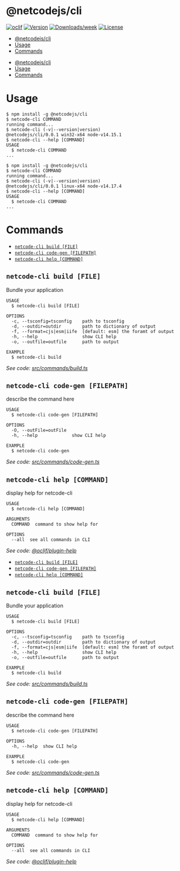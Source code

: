 # @netcodejs/cli

[![oclif](https://img.shields.io/badge/cli-oclif-brightgreen.svg)](https://oclif.io)
[![Version](https://img.shields.io/npm/v/@netcodejs/cli.svg)](https://npmjs.org/package/@netcodejs/cli)
[![Downloads/week](https://img.shields.io/npm/dw/@netcodejs/cli.svg)](https://npmjs.org/package/@netcodejs/cli)
[![License](https://img.shields.io/npm/l/@netcodejs/cli.svg)](https://github.com/netcodejs/netcode/blob/master/package.json)

<!-- toc -->

-   [@netcodejs/cli](#netcodejscli)
-   [Usage](#usage)
-   [Commands](#commands)
<!-- tocstop -->

*   [@netcodejs/cli](#netcodejscli)
*   [Usage](#usage)
*   [Commands](#commands)
<!-- tocstop -->

# Usage

<!-- usage -->

```sh-session
$ npm install -g @netcodejs/cli
$ netcode-cli COMMAND
running command...
$ netcode-cli (-v|--version|version)
@netcodejs/cli/0.0.1 win32-x64 node-v14.15.1
$ netcode-cli --help [COMMAND]
USAGE
  $ netcode-cli COMMAND
...
```

<!-- usagestop -->

```sh-session
$ npm install -g @netcodejs/cli
$ netcode-cli COMMAND
running command...
$ netcode-cli (-v|--version|version)
@netcodejs/cli/0.0.1 linux-x64 node-v14.17.4
$ netcode-cli --help [COMMAND]
USAGE
  $ netcode-cli COMMAND
...
```

<!-- usagestop -->

# Commands

<!-- commands -->

-   [`netcode-cli build [FILE]`](#netcode-cli-build-file)
-   [`netcode-cli code-gen [FILEPATH]`](#netcode-cli-code-gen-filepath)
-   [`netcode-cli help [COMMAND]`](#netcode-cli-help-command)

## `netcode-cli build [FILE]`

Bundle your application

```
USAGE
  $ netcode-cli build [FILE]

OPTIONS
  -c, --tsconfig=tsconfig    path to tsconfig
  -d, --outdir=outdir        path to dictionary of output
  -f, --format=cjs|esm|iife  [default: esm] the foramt of output
  -h, --help                 show CLI help
  -o, --outfile=outfile      path to output

EXAMPLE
  $ netcode-cli build
```

_See code: [src/commands/build.ts](https://github.com/netcodejs/netcode/blob/v0.0.1/src/commands/build.ts)_

## `netcode-cli code-gen [FILEPATH]`

describe the command here

```
USAGE
  $ netcode-cli code-gen [FILEPATH]

OPTIONS
  -O, --outFile=outFile
  -h, --help             show CLI help

EXAMPLE
  $ netcode-cli code-gen
```

_See code: [src/commands/code-gen.ts](https://github.com/netcodejs/netcode/blob/v0.0.1/src/commands/code-gen.ts)_

## `netcode-cli help [COMMAND]`

display help for netcode-cli

```
USAGE
  $ netcode-cli help [COMMAND]

ARGUMENTS
  COMMAND  command to show help for

OPTIONS
  --all  see all commands in CLI
```

_See code: [@oclif/plugin-help](https://github.com/oclif/plugin-help/blob/v3.2.3/src/commands/help.ts)_

<!-- commandsstop -->

-   [`netcode-cli build [FILE]`](#netcode-cli-build-file)
-   [`netcode-cli code-gen [FILEPATH]`](#netcode-cli-code-gen-filepath)
-   [`netcode-cli help [COMMAND]`](#netcode-cli-help-command)

## `netcode-cli build [FILE]`

Bundle your application

```
USAGE
  $ netcode-cli build [FILE]

OPTIONS
  -c, --tsconfig=tsconfig    path to tsconfig
  -d, --outdir=outdir        path to dictionary of output
  -f, --format=cjs|esm|iife  [default: esm] the foramt of output
  -h, --help                 show CLI help
  -o, --outfile=outfile      path to output

EXAMPLE
  $ netcode-cli build
```

_See code: [src/commands/build.ts](https://github.com/netcodejs/netcode/blob/v0.0.1/src/commands/build.ts)_

## `netcode-cli code-gen [FILEPATH]`

describe the command here

```
USAGE
  $ netcode-cli code-gen [FILEPATH]

OPTIONS
  -h, --help  show CLI help

EXAMPLE
  $ netcode-cli code-gen
```

_See code: [src/commands/code-gen.ts](https://github.com/netcodejs/netcode/blob/v0.0.1/src/commands/code-gen.ts)_

## `netcode-cli help [COMMAND]`

display help for netcode-cli

```
USAGE
  $ netcode-cli help [COMMAND]

ARGUMENTS
  COMMAND  command to show help for

OPTIONS
  --all  see all commands in CLI
```

_See code: [@oclif/plugin-help](https://github.com/oclif/plugin-help/blob/v3.2.3/src/commands/help.ts)_

<!-- commandsstop -->
